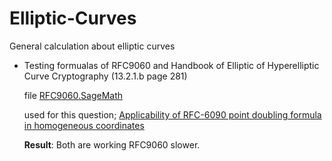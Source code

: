 # Elliptic-Curves
General calculation about elliptic curves

- Testing formualas of RFC9060 and Handbook of Elliptic of Hyperelliptic Curve Cryptography (13.2.1.b page 281)

  file [RFC9060.SageMath](https://github.com/kelalaka153/Elliptic-Curves/blob/main/RFC9060.SageMath)
  
  used for this question; [Applicability of RFC-6090 point doubling formula in homogeneous coordinates](https://crypto.stackexchange.com/q/98531/18298)
  
  **Result**: Both are working RFC9060 slower.
